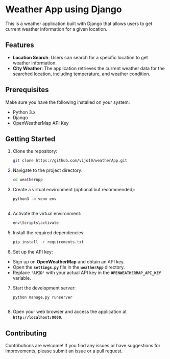 # Weather App using Django

This is a weather application built with Django that allows users to get current weather information for a given location.

## Features

- **Location Search**: Users can search for a specific location to get weather information.
- **City Weather**: The application retrieves the current weather data for the searched location, including temperature, and weather condition.

## Prerequisites

Make sure you have the following installed on your system:

- Python 3.x
- Django
- OpenWeatherMap API Key

## Getting Started

1. Clone the repository:

   ```bash
   git clone https://github.com/vijo10/weatherApp.git
   
2. Navigate to the project directory:
   
   ```bash
   cd weatherApp

3. Create a virtual environment (optional but recommended):

   ```bash
   python3 -m venv env
     
4. Activate the virtual environment:

   ```bash
   env\Scripts\activate

5. Install the required dependencies:
   
   ```bash
   pip install -r requirements.txt
   
6. Set up the API key:

- Sign up on **OpenWeatherMap** and obtain an API key.
- Open the **`settings.py`** file in the **`weatherApp`** directory.
- Replace **`'APID'`** with your actual API key in the **`OPENWEATHERMAP_API_KEY`** variable.

7. Start the development server:
   
   ```bash
   python manage.py runserver
  
8. Open your web browser and access the application at **`http://localhost:8000`.**  
     
## Contributing

Contributions are welcome! If you find any issues or have suggestions for improvements, please submit an issue or a pull request.

